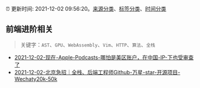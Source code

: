 :alarm_clock: 更新时间: 2021-12-02 09:56:20。[来源分类](../README.md)、[标签分类](../TAGS.md)、[时间分类](../TIMELINE.md)

## 前端进阶相关


> 关键字：`AST`、`GPU`、`WebAssembly`、`Vim`、`HTTP`、`算法`、`全栈`



- [2021-12-02-现在-Apple-Podcasts-哪怕是美区账户，在中国-IP-下也受审查了](https://www.v2ex.com/t/819600) 
- [2021-12-02-北京急招｜全栈、后端工程师Github-万星-star-开源项目-Wechaty20k-50k](https://www.v2ex.com/t/819560) 